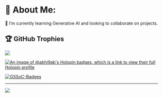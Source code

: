 # 💫 About Me:
🌱 I’m currently learning Generative AI and looking to collaborate on projects.

## 🏆 GitHub Trophies
![](https://github-profile-trophy.vercel.app/?username=abhi9ab&theme=radical&no-frame=false&no-bg=true&margin-w=4)

[![An image of @abhi9ab's Holopin badges, which is a link to view their full Holopin profile](https://holopin.me/abhi9ab)](https://holopin.io/@abhi9ab)

[![GSSoC-Badges](https://gssoc-dymanic-badges.vercel.app/api/abhi9ab?year=2024Extd)](https://gssoc.girlscript.tech)

---
[![](https://visitcount.itsvg.in/api?id=abhi9ab&icon=0&color=0)](https://visitcount.itsvg.in)

<!-- Proudly created with GPRM ( https://gprm.itsvg.in ) -->
